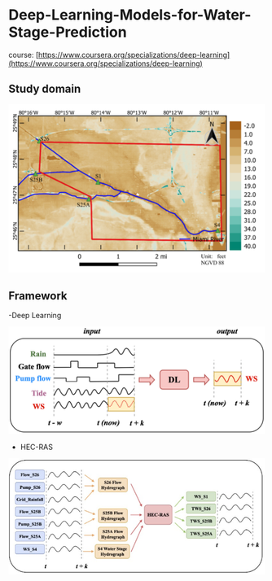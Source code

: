 # Deep-Learning-Models-for-Water-Stage-Prediction

course: [https://www.coursera.org/specializations/deep-learning](https://www.coursera.org/specializations/deep-learning)

## Study domain
<div align="left">
<img src="https://github.com/JimengShi/DL-WaLeF/blob/main/figures/domain.png" alt="domian" width="550"/>
</div>

## Framework 

-Deep Learning
<div align="left">
<img src="https://github.com/JimengShi/DL-WaLeF/blob/main/figures/dl.png" alt="course" width="550"/>
</div>


- HEC-RAS
<div align="left">
<img src="https://github.com/JimengShi/DL-WaLeF/blob/main/figures/hec-ras.jpeg" alt="course" width="550"/>
</div>


